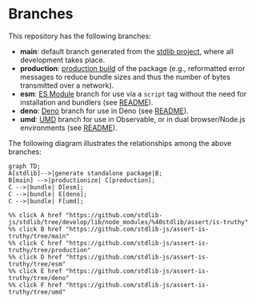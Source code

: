 <!--

@license Apache-2.0

Copyright (c) 2022 The Stdlib Authors.

Licensed under the Apache License, Version 2.0 (the "License");
you may not use this file except in compliance with the License.
You may obtain a copy of the License at

    http://www.apache.org/licenses/LICENSE-2.0

Unless required by applicable law or agreed to in writing, software
distributed under the License is distributed on an "AS IS" BASIS,
WITHOUT WARRANTIES OR CONDITIONS OF ANY KIND, either express or implied.
See the License for the specific language governing permissions and
limitations under the License.

-->

# Branches

This repository has the following branches:

-   **main**: default branch generated from the [stdlib project][stdlib-url], where all development takes place.
-   **production**: [production build][production-url] of the package (e.g., reformatted error messages to reduce bundle sizes and thus the number of bytes transmitted over a network).
-   **esm**: [ES Module][esm-url] branch for use via a `script` tag without the need for installation and bundlers (see [README][esm-readme]).
-   **deno**: [Deno][deno-url] branch for use in Deno (see [README][deno-readme]).
-   **umd**: [UMD][umd-url] branch for use in Observable, or in dual browser/Node.js environments (see [README][umd-readme]).

The following diagram illustrates the relationships among the above branches:

```mermaid
graph TD;
A[stdlib]-->|generate standalone package|B;
B[main] -->|productionize| C[production];
C -->|bundle| D[esm];
C -->|bundle| E[deno];
C -->|bundle| F[umd];

%% click A href "https://github.com/stdlib-js/stdlib/tree/develop/lib/node_modules/%40stdlib/assert/is-truthy"
%% click B href "https://github.com/stdlib-js/assert-is-truthy/tree/main"
%% click C href "https://github.com/stdlib-js/assert-is-truthy/tree/production"
%% click D href "https://github.com/stdlib-js/assert-is-truthy/tree/esm"
%% click E href "https://github.com/stdlib-js/assert-is-truthy/tree/deno"
%% click F href "https://github.com/stdlib-js/assert-is-truthy/tree/umd"
```

[stdlib-url]: https://github.com/stdlib-js/stdlib/tree/develop/lib/node_modules/%40stdlib/assert/is-truthy
[production-url]: https://github.com/stdlib-js/assert-is-truthy/tree/production
[deno-url]: https://github.com/stdlib-js/assert-is-truthy/tree/deno
[deno-readme]: https://github.com/stdlib-js/assert-is-truthy/blob/deno/README.md
[umd-url]: https://github.com/stdlib-js/assert-is-truthy/tree/umd
[umd-readme]: https://github.com/stdlib-js/assert-is-truthy/blob/umd/README.md
[esm-url]: https://github.com/stdlib-js/assert-is-truthy/tree/esm
[esm-readme]: https://github.com/stdlib-js/assert-is-truthy/blob/esm/README.md